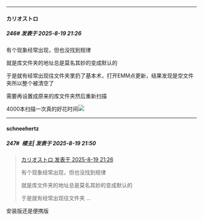 ﻿
*****

####  カリオストロ  
##### 246#       发表于 2025-8-19 21:26

有个现象经常出现，但也没找到规律

就是库文件夹的地址总是莫名其妙的变成默认的

于是就有经常出现往文件夹里扔了基本术，打开EMM点更新，结果发现是空文件夹所以整个被清空了

需要再设置成原来的库文件夹然后重新扫描

4000本扫描一次真的好花时间<img src="https://static.stage1st.com/image/smiley/face2017/152.png" referrerpolicy="no-referrer">


*****

####  schneehertz  
##### 247#         楼主| 发表于 2025-8-19 21:50

<blockquote><a href="httphttps://stage1st.com/2b/forum.php?mod=redirect&amp;goto=findpost&amp;pid=68290783&amp;ptid=2064728" target="_blank">カリオストロ 发表于 2025-8-19 21:26</a>

有个现象经常出现，但也没找到规律

就是库文件夹的地址总是莫名其妙的变成默认的

于是就有经常出现往文件夹 ...</blockquote>
安装版还是便携版

